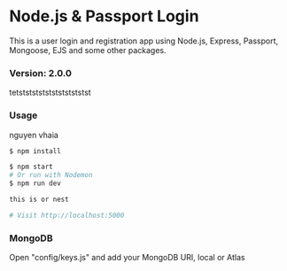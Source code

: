 # Node.js & Passport Login

This is a user login and registration app using Node.js, Express, Passport, Mongoose, EJS and some other packages.

### Version: 2.0.0
tetststststststststststst
### Usage
nguyen vhaia
```sh
$ npm install
```

```sh
$ npm start
# Or run with Nodemon
$ npm run dev

this is or nest

# Visit http://localhost:5000
```

### MongoDB

Open "config/keys.js" and add your MongoDB URI, local or Atlas
